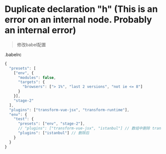 # Duplicate declaration "h" (This is an error on an internal node. Probably an internal error)

> 修改babel配置

.babelrc

```js
{
  "presets": [
    ["env", {
      "modules": false,
      "targets": {
        "browsers": ["> 1%", "last 2 versions", "not ie <= 8"]
      }
    }],
    "stage-2"
  ],
  "plugins": ["transform-vue-jsx", "transform-runtime"],
  "env": {
    "test": {
      "presets": ["env", "stage-2"],
      // "plugins": ["transform-vue-jsx", "istanbul"] // 数组中删除 transform-vue-jsx
      "plugins": ["istanbul"] // 删除后
    }
  }
}

```